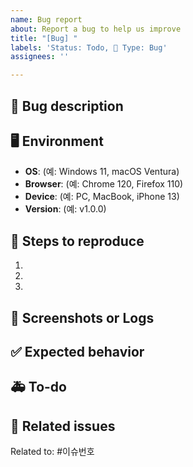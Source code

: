 ```yaml
---
name: Bug report
about: Report a bug to help us improve
title: "[Bug] "
labels: 'Status: Todo, 🐞 Type: Bug'
assignees: ''

---
```


## 🐛 Bug description
<!-- 발견한 버그에 대해 설명해주세요 -->

## 🖥 Environment
- **OS**: (예: Windows 11, macOS Ventura)
- **Browser**: (예: Chrome 120, Firefox 110)
- **Device**: (예: PC, MacBook, iPhone 13)
- **Version**: (예: v1.0.0)

## 🎯 Steps to reproduce
<!-- 버그를 재현하는 방법을 단계별로 설명해주세요 -->
1.
2.
3.

## 📸 Screenshots or Logs
<!-- 버그를 보여주는 스크린샷 또는 로그가 있다면 첨부해주세요 -->

## ✅ Expected behavior
<!-- 정상적으로 동작해야 하는 경우를 설명해주세요 -->

## 🚑 To-do
<!-- 이 버그를 수정하기 위한 구체적인 요구 사항을 작성해주세요 (체크박스 : - [ ]) -->

## 🔗 Related issues
<!-- 이 이슈와 연관된 다른 이슈가 있다면 링크해주세요 -->
Related to: #이슈번호